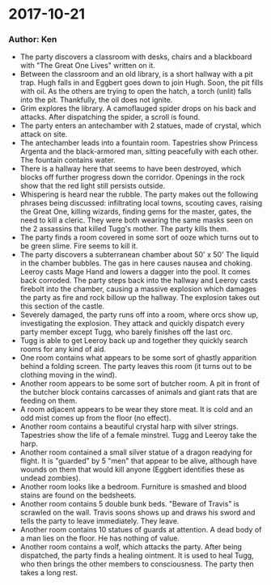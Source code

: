 # 2017-10-21
### Author: Ken

- The party discovers a classroom with desks, chairs and a blackboard with "The Great One Lives" written on it.
- Between the classroom and an old library, is a short hallway with a pit trap.  Hugh falls in and Eggbert goes down to join Hugh.  Soon, the pit fills with oil.  As the others are trying to open the hatch, a torch (unlit) falls into the pit.  Thankfully, the oil does not ignite.
- Grim explores the library.  A camoflauged spider drops on his back and attacks.  After dispatching the spider, a scroll is found.
- The party enters an antechamber with 2 statues, made of crystal, which attack on site.
- The antechamber leads into a fountain room.  Tapestries show Princess Argenta and the black-armored man, sitting peacefully with each other.  The fountain contains water.
- There is a hallway here that seems to have been destroyed, which blocks off further progress down the corridor.  Openings in the rock show that the red light still persists outside.
- Whispering is heard near the rubble.  The party makes out the following phrases being discussed: infiltrating local towns, scouting caves, raising the Great One, killing wizards, finding gems for the master, gates, the need to kill a cleric.  They were both wearing the same masks seen on the 2 assassins that killed Tugg's mother.  The party kills them.
- The party finds a room covered in some sort of ooze which turns out to be green slime.  Fire seems to kill it.
- The party discovers a subterranean chamber about 50' x 50'  The liquid in the chamber bubbles.  The gas in here causes nausea and choking.  Leeroy casts Mage Hand and lowers a dagger into the pool.  It comes back corroded.  The party steps back into the hallway and Leeroy casts firebolt into the chamber, causing a massive explosion which damages the party as fire and rock billow up the hallway.  The explosion takes out this section of the castle.
- Severely damaged, the party runs off into a room, where orcs show up, investigating the explosion.  They attack and quickly dispatch every party member except Tugg, who barely finishes off the last orc.
- Tugg is able to get Leeroy back up and together they quickly search rooms for any kind of aid.
- One room contains what appears to be some sort of ghastly apparition behind a folding screen.  The party leaves this room (it turns out to be clothing moving in the wind).
- Another room appears to be some sort of butcher room.  A pit in front of the butcher block contains carcasses of animals and giant rats that are feeding on them.
- A room adjacent appears to be wear they store meat.  It is cold and an odd mist comes up from the floor (no effect).
- Another room contains a beautiful crystal harp with silver strings.  Tapestries show the life of a female minstrel.  Tugg and Leeroy take the harp.
- Another room contained a small silver statue of a dragon readying for flight.  It is "guarded" by 5 "men" that appear to be alive, although have wounds on them that would kill anyone (Eggbert identifies these as undead zombies).
- Another room looks like a bedroom.  Furniture is smashed and blood stains are found on the bedsheets.
- Another room contains 5 double bunk beds.  "Beware of Travis" is scrawled on the wall.  Travis soons shows up and draws his sword and tells the party to leave immediately.  They leave.
- Another room contains 10 statues of guards at attention.  A dead body of a man lies on the floor.  He has nothing of value.
- Another room contains a wolf, which attacks the party.  After being dispatched, the party finds a healing ointment.  It is used to heal Tugg, who then brings the other members to consciousness.  The party then takes a long rest.

